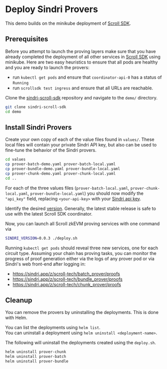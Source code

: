 # Deploy Sindri Provers

This demo builds on the minikube deployment of [Scroll SDK](https://scroll-sdk-init.docs.scroll.xyz/en/sdk/guides/devnet-deployment/).


## Prerequisites

Before you attempt to launch the proving layers make sure that you have already completed the deployment of all other services in [Scroll SDK](https://scroll-sdk-init.docs.scroll.xyz/en/sdk/guides/devnet-deployment/) using minikube.
Here are two easy heuristics to ensure that all pods are healthy and you are ready to launch the provers:
* run `kubectl get pods` and ensure that `coordinator-api-0` has a status of `Running` 
* run `scrollsdk test ingress` and ensure that all URLs are reachable.

Clone the [sindri-scroll-sdk](https://github.com/Sindri-Labs/sindri-scroll-sdk) repository and navigate to the `demo/` directory.
```bash
git clone sindri-scroll-sdk
cd demo
```


## Install Sindri Provers

Create your own copy of each of the value files found in `values/`.
These local files will contain your private Sindri API key, but also can be used to fine-tune the behavior of the Sindri provers.
```bash
cd values
cp prover-batch-demo.yaml prover-batch-local.yaml
cp prover-bundle-demo.yaml prover-bundle-local.yaml
cp prover-chunk-demo.yaml prover-chunk-local.yaml
cd ..
```

For each of the three values files (`prover-batch-local.yaml`, `prover-chunk-local.yaml`, `prover-bundle-local.yaml`) you should now modify the `"api_key"` field, replacing `<your-api-key>` with your [Sindri api key](https://sindri.app/z/me/page/settings/api-keys).

Identify the desired [version](https://github.com/Sindri-Labs/sindri-scroll-sdk/pkgs/container/sindri-scroll-sdk%2Fhelm%2Fscroll-proving-sindri).
Generally, the latest stable release is safe to use with the latest Scroll SDK coordinator.

Now, you can launch all Scroll zkEVM proving services with one command via 
   ```bash
   SINDRI_VERSION=0.0.3 ./deploy.sh
   ```
Running `kubectl get pods` should reveal three new services, one for each circuit type.
Assuming your chain has proving tasks, you can monitor the progress of proof generation either via the logs of any prover pod or via Sindri's web front-end after logging in:
* https://sindri.app/z/scroll-tech/batch_prover/proofs
* https://sindri.app/z/scroll-tech/bundle_prover/proofs
* https://sindri.app/z/scroll-tech/chunk_prover/proofs

## Cleanup

You can remove the provers by uninstalling the deployments.
This is done with Helm.  

You can list the deployments using `helm list`.  
You can uninstall a deployment using `helm uninstall <deployment-name>`.  

The following will uninstall the deployments created using the `deploy.sh`.  

```bash
helm uninstall prover-chunk
helm uninstall prover-batch
helm uninstall prover-bundle
```
